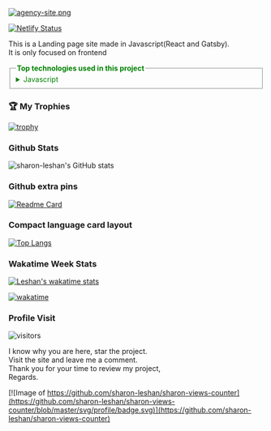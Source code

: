 [![agency-site.png](https://i.postimg.cc/9Qhzf5dS/agency-site.png)](https://postimg.cc/tYB9rcmt)

[![Netlify Status](https://api.netlify.com/api/v1/badges/d8b1ee8c-f00a-4387-a140-ad1f536cc7fe/deploy-status)](https://app.netlify.com/sites/maleo-agency-site/deploys)

This is a Landing page site made in Javascript(React and Gatsby). <br />
It is only focused on frontend
 
<!--START_SECTION:waka-->
<!--END_SECTION:waka-->
<fieldset style="color: green">
  <legend>
    <strong> Top technologies used in this project</strong>
  </legend>
 <details>
  <summary>Javascript</summary>
  <ul>
    <li>React -Frontend</li>
    <li>Gatsby -Static Site Generator</li>
  </ul>
  </details>
</fieldset>

### 🏆 My Trophies
  [![trophy](https://github-profile-trophy.vercel.app/?username=sharon-leshan&theme=juicyfresh&no-bg=true)](https://github.com/sharon-leshan/agency-site)

### Github Stats

![sharon-leshan's GitHub stats](https://github-readme-stats.vercel.app/api?username=sharon-leshan&count_private=true&show_icons=true&theme=dark&title_color=009933&include_all_commits=true)

### Github extra pins

[![Readme Card](https://github-readme-stats.vercel.app/api/pin/?username=sharon-leshan&repo=agency-site&theme=dark&title_color=009933)](https://github.com/sharon-leshan/agency-site&show_owner=true&count_private=true)

### Compact language card layout

[![Top Langs](https://github-readme-stats.vercel.app/api/top-langs/?username=sharon-leshan&layout=compact&theme=dark&title_color=009933)](https://github.com/sharon-leshan/agency-site)

### Wakatime Week Stats

[![Leshan's wakatime stats](https://github-readme-stats.vercel.app/api/wakatime?username=shazyleshan&theme=dark&title_color=009933)](https://github.com/sharon-leshan/sharon-leshan)

[![wakatime](https://wakatime.com/badge/user/f6d97325-e131-4c48-9dbc-46089cd0f41a/project/a43ec5ec-5ec4-4b3f-b502-1eab05690416.svg)](https://wakatime.com/badge/user/f6d97325-e131-4c48-9dbc-46089cd0f41a/project/a43ec5ec-5ec4-4b3f-b502-1eab05690416)

### Profile Visit

![visitors](https://visitor-badge.glitch.me/badge?page_id=sharon-leshan.agency-site&left_color=green&right_color=red&theme=dark&title_color=009933)

<p>
I know why you are here, star the project.<br />
Visit the site and leave me a comment.<br />
Thank you for your time to review my project,<br />
Regards.<br />
</p>

[![Image of https://github.com/sharon-leshan/sharon-views-counter](https://github.com/sharon-leshan/sharon-views-counter/blob/master/svg/profile/badge.svg)](https://github.com/sharon-leshan/sharon-views-counter)


